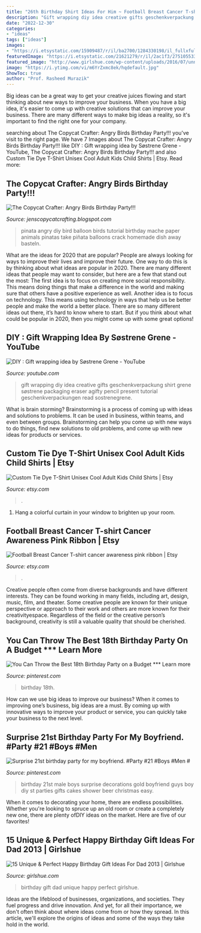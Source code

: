 ```yaml
---
title: "26th Birthday Shirt Ideas For Him ~ Football Breast Cancer T-shirt Cancer Awareness Pink Ribbon"
description: "Gift wrapping diy idea creative gifts geschenkverpackung shirt grene søstrene packaging eraser agifty pencil present tutorial geschenkverpackungen read sostrenegrene"
date: "2022-12-30"
categories:
- "ideas"
tags: ["ideas"]
images:
- "https://i.etsystatic.com/15909487/r/il/ba2700/1284330198/il_fullxfull.1284330198_88zk.jpg"
featuredImage: "https://i.etsystatic.com/21621279/r/il/2ac1f3/2751055331/il_fullxfull.2751055331_mc8j.jpg"
featured_image: "http://www.girlshue.com/wp-content/uploads/2016/07/unnamed-file-4007.jpg"
image: "https://i.ytimg.com/vi/m6YrZxmc8ek/hqdefault.jpg"
ShowToc: true
author: "Prof. Rasheed Murazik"
---
```



Big ideas can be a great way to get your creative juices flowing and start thinking about new ways to improve your business. When you have a big idea, it's easier to come up with creative solutions that can improve your business. There are many different ways to make big ideas a reality, so it's important to find the right one for your company.

	

		
searching about The Copycat Crafter: Angry Birds Birthday Party!!! you've visit to the right page. We have 7 Images about The Copycat Crafter: Angry Birds Birthday Party!!! like DIY : Gift wrapping idea by Søstrene Grene - YouTube, The Copycat Crafter: Angry Birds Birthday Party!!! and also Custom Tie Dye T-Shirt Unisex Cool Adult Kids Child Shirts | Etsy. Read more:
		
    
## The Copycat Crafter: Angry Birds Birthday Party!!!

<img loading=lazy src="http://1.bp.blogspot.com/-eMtv56yUG-I/Tf_IItXX7WI/AAAAAAAABA4/0WyNGVuBkYU/s1600/DSC_0780.JPG" onerror="this.onerror=null;this.src='https://tse1.mm.bing.net/th?id=OIP.d3Gk1cxAa7JuZMVKqglwYwHaIt&amp;pid=15.1';" alt="The Copycat Crafter: Angry Birds Birthday Party!!!">

_Source: jenscopycatcrafting.blogspot.com_

>pinata angry diy bird balloon birds tutorial birthday mache paper animals pinatas take piñata balloons crack homemade dish away basteln. 

	

What are the ideas for 2020 that are popular?
People are always looking for ways to improve their lives and improve their future. One way to do this is by thinking about what ideas are popular in 2020. There are many different ideas that people may want to consider, but here are a few that stand out the most: 
The first idea is to focus on creating more social responsibility. This means doing things that make a difference in the world and making sure that others have a positive experience as well. Another idea is to focus on technology. This means using technology in ways that help us be better people and make the world a better place. 
There are so many different ideas out there, it’s hard to know where to start. But if you think about what could be popular in 2020, then you might come up with some great options!

    
## DIY : Gift Wrapping Idea By Søstrene Grene - YouTube

<img loading=lazy src="https://i.ytimg.com/vi/m6YrZxmc8ek/hqdefault.jpg" onerror="this.onerror=null;this.src='https://tse3.mm.bing.net/th?id=OIP.n1vjc5TrU4BW8JIjgNZy1gHaFj&amp;pid=15.1';" alt="DIY : Gift wrapping idea by Søstrene Grene - YouTube">

_Source: youtube.com_

>gift wrapping diy idea creative gifts geschenkverpackung shirt grene søstrene packaging eraser agifty pencil present tutorial geschenkverpackungen read sostrenegrene. 

	

What is brain storming?
Brainstorming is a process of coming up with ideas and solutions to problems. It can be used in business, within teams, and even between groups. Brainstorming can help you come up with new ways to do things, find new solutions to old problems, and come up with new ideas for products or services.

    
## Custom Tie Dye T-Shirt Unisex Cool Adult Kids Child Shirts | Etsy

<img loading=lazy src="https://i.etsystatic.com/21621279/r/il/2ac1f3/2751055331/il_fullxfull.2751055331_mc8j.jpg" onerror="this.onerror=null;this.src='https://tse1.mm.bing.net/th?id=OIP.y606fuTPD0qw43vb9zSY4gHaGv&amp;pid=15.1';" alt="Custom Tie Dye T-Shirt Unisex Cool Adult Kids Child Shirts | Etsy">

_Source: etsy.com_

>. 

	

1. Hang a colorful curtain in your window to brighten up your room.

    
## Football Breast Cancer T-shirt Cancer Awareness Pink Ribbon | Etsy

<img loading=lazy src="https://i.etsystatic.com/15909487/r/il/ba2700/1284330198/il_fullxfull.1284330198_88zk.jpg" onerror="this.onerror=null;this.src='https://tse3.mm.bing.net/th?id=OIP.DqptHMJWcEoDptdtEIrGAAHaJ4&amp;pid=15.1';" alt="Football Breast Cancer T-shirt cancer awareness pink ribbon | Etsy">

_Source: etsy.com_

>. 

	

Creative people often come from diverse backgrounds and have different interests. They can be found working in many fields, including art, design, music, film, and theater. Some creative people are known for their unique perspective or approach to their work and others are more known for their creativityespace. Regardless of the field or the creative person’s background, creativity is still a valuable quality that should be cherished.

    
## You Can Throw The Best 18th Birthday Party On A Budget *** Learn More

<img loading=lazy src="https://i.pinimg.com/736x/1e/f5/79/1ef57964fc709c5554cbd9cda63b47c6.jpg" onerror="this.onerror=null;this.src='https://tse4.mm.bing.net/th?id=OIP.Jg0xS9szVMXwe_4c59RXGwHaNK&amp;pid=15.1';" alt="You Can Throw the Best 18th Birthday Party on a Budget *** Learn more">

_Source: pinterest.com_

>birthday 18th. 

	

How can we use big ideas to improve our business?
When it comes to improving one’s business, big ideas are a must. By coming up with innovative ways to improve your product or service, you can quickly take your business to the next level.

    
## Surprise 21st Birthday Party For My Boyfriend. #Party #21 #Boys #Men #

<img loading=lazy src="https://s-media-cache-ak0.pinimg.com/736x/5e/91/67/5e9167a708806f7894142740a70e3178.jpg" onerror="this.onerror=null;this.src='https://tse4.mm.bing.net/th?id=OIP.9rMAd2PxRDq8KXfCalAQpAHaJ3&amp;pid=15.1';" alt="Surprise 21st birthday party for my boyfriend. #Party #21 #Boys #Men #">

_Source: pinterest.com_

>birthday 21st male boys surprise decorations gold boyfriend guys boy diy st parties gifts cakes shower beer christmas easy. 

	

When it comes to decorating your home, there are endless possibilities. Whether you're looking to spruce up an old room or create a completely new one, there are plenty ofDIY ideas on the market. Here are five of our favorites!

    
## 15 Unique &amp; Perfect Happy Birthday Gift Ideas For Dad 2013 | Girlshue

<img loading=lazy src="http://www.girlshue.com/wp-content/uploads/2016/07/unnamed-file-4007.jpg" onerror="this.onerror=null;this.src='https://tse2.mm.bing.net/th?id=OIP.rQabgBYCQ09vzKBz-5vCQAHaJ3&amp;pid=15.1';" alt="15 Unique &amp; Perfect Happy Birthday Gift Ideas For Dad 2013 | Girlshue">

_Source: girlshue.com_

>birthday gift dad unique happy perfect girlshue. 

	

Ideas are the lifeblood of businesses, organizations, and societies. They fuel progress and drive innovation. And yet, for all their importance, we don't often think about where ideas come from or how they spread. In this article, we'll explore the origins of ideas and some of the ways they take hold in the world.

